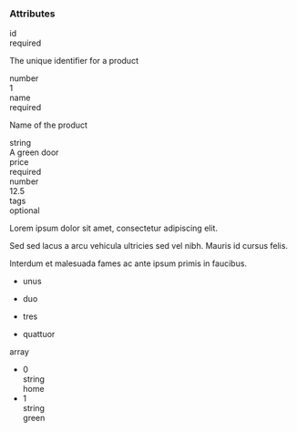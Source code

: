 <div class="attributes">
    <div class="attributesTitle">
        <h3 class="attributesTitleText">Attributes</h3></div>
    <div class="attributesList">
        <div class="attributeObject">
            <div class="attributeObjectMembers">
                <div class="attributeObjectMemberContainer">
                    <div class="attributeObjectMember isExpanded">
                        <div class="attributeObjectMemberToggle">
                            <div class="attributeToggle isExpanded"><span class="attributeToggleIcon"></span></div>
                        </div>
                        <div class="attributeObjectMemberKey">
                            <div class="attributeKey">id</div>
                        </div>
                        <div class="attributeObjectMemberRequirement">
                            <div class="attributeRequirement isRequired"><span class="attributeRequirementIcon"></span><span class="attributeRequirementTooltip"><div class="attributeTooltip"><span class="attributeTooltipText">required</span></div>
                            </span>
                        </div>
                    </div>
                    <div class="attributeObjectMemberDescription">
                        <div class="attributeDescription">
                            <p>The unique identifier for a product</p>
                        </div>
                    </div>
                    <div class="attributeObjectMemberType">
                        <div class="attributeType">number</div>
                    </div>
                    <div class="attributeObjectMemberValue">
                        <div class="attributeValue">1</div>
                    </div>
                </div>
            </div>
            <div class="attributeObjectMemberContainer">
                <div class="attributeObjectMember isExpanded">
                    <div class="attributeObjectMemberToggle">
                        <div class="attributeToggle isExpanded"><span class="attributeToggleIcon"></span></div>
                    </div>
                    <div class="attributeObjectMemberKey">
                        <div class="attributeKey">name</div>
                    </div>
                    <div class="attributeObjectMemberRequirement">
                        <div class="attributeRequirement isRequired"><span class="attributeRequirementIcon"></span><span class="attributeRequirementTooltip"><div class="attributeTooltip"><span class="attributeTooltipText">required</span></div>
                        </span>
                    </div>
                </div>
                <div class="attributeObjectMemberDescription">
                    <div class="attributeDescription">
                        <p>Name of the product</p>
                    </div>
                </div>
                <div class="attributeObjectMemberType">
                    <div class="attributeType">string</div>
                </div>
                <div class="attributeObjectMemberValue">
                    <div class="attributeValue">A green door</div>
                </div>
            </div>
        </div>
        <div class="attributeObjectMemberContainer">
            <div class="attributeObjectMember isExpanded">
                <div class="attributeObjectMemberToggle">
                    <div class="attributeToggle isExpanded"><span class="attributeToggleIcon"></span></div>
                </div>
                <div class="attributeObjectMemberKey">
                    <div class="attributeKey">price</div>
                </div>
                <div class="attributeObjectMemberRequirement">
                    <div class="attributeRequirement isRequired"><span class="attributeRequirementIcon"></span><span class="attributeRequirementTooltip"><div class="attributeTooltip"><span class="attributeTooltipText">required</span></div>
                    </span>
                </div>
            </div>
            <div class="attributeObjectMemberDescription">
                <noscript></noscript>
            </div>
            <div class="attributeObjectMemberType">
                <div class="attributeType">number</div>
            </div>
            <div class="attributeObjectMemberValue">
                <div class="attributeValue">12.5</div>
            </div>
        </div>
    </div>
    <div class="attributeObjectMemberContainer">
        <div class="attributeObjectMember isExpanded isExpandableCollapsible isArray">
            <div class="attributeObjectMemberToggle">
                <div class="attributeToggle isExpanded"><span class="attributeToggleIcon"></span></div>
            </div>
            <div class="attributeObjectMemberKey">
                <div class="attributeKey">tags</div>
            </div>
            <div class="attributeObjectMemberRequirement">
                <div class="attributeRequirement isOptional"><span class="attributeRequirementIcon"></span><span class="attributeRequirementTooltip"><div class="attributeTooltip"><span class="attributeTooltipText">optional</span></div>
                </span>
            </div>
        </div>
        <div class="attributeObjectMemberDescription">
            <div class="attributeDescription">
                <p>Lorem ipsum dolor sit amet, consectetur adipiscing elit.</p>
                <p>Sed sed lacus a arcu vehicula ultricies sed vel nibh. Mauris id cursus felis.</p>
                <p>Interdum et malesuada fames ac ante ipsum primis in faucibus.</p>
                <ul>
                    <li>
                        <p>unus</p>
                    </li>
                    <li>
                        <p>duo</p>
                    </li>
                    <li>
                        <p>tres</p>
                    </li>
                    <li>
                        <p>quattuor</p>
                    </li>
                </ul>
            </div>
        </div>
        <div class="attributeObjectMemberType">
            <div class="attributeType">array</div>
        </div>
        <div class="attributeObjectMemberValue">
            <div class="attributeArray">
                <ul class="attributeArrayItems">
                    <li class="attributeArrayItemContainer">
                        <div class="attributeArrayItem isExpanded">
                            <div class="attributeArrayItemRow">
                                <div class="attributeArrayItemToggle">
                                    <div class="attributeToggle isExpanded"><span class="attributeToggleIcon"></span></div>
                                </div>
                                <div class="attributeArrayItemKey">
                                    <div class="attributeKey">0</div>
                                </div>
                                <div class="attributeArrayItemType">
                                    <div class="attributeType">string</div>
                                </div>
                                <div class="attributeArrayItemValue">
                                    <div class="attributeValue">home</div>
                                </div>
                            </div>
                            <div class="attributeArrayItemRow">
                                <div class="attributeArrayItemDescription">
                                    <noscript></noscript>
                                </div>
                            </div>
                        </div>
                    </li>
                    <li class="attributeArrayItemContainer">
                        <div class="attributeArrayItem isExpanded">
                            <div class="attributeArrayItemRow">
                                <div class="attributeArrayItemToggle">
                                    <div class="attributeToggle isExpanded"><span class="attributeToggleIcon"></span></div>
                                </div>
                                <div class="attributeArrayItemKey">
                                    <div class="attributeKey">1</div>
                                </div>
                                <div class="attributeArrayItemType">
                                    <div class="attributeType">string</div>
                                </div>
                                <div class="attributeArrayItemValue">
                                    <div class="attributeValue">green</div>
                                </div>
                            </div>
                            <div class="attributeArrayItemRow">
                                <div class="attributeArrayItemDescription">
                                    <noscript></noscript>
                                </div>
                            </div>
                        </div>
                    </li>
                </ul>
            </div>
        </div>
    </div>
</div>
</div>
</div>
</div>
</div>